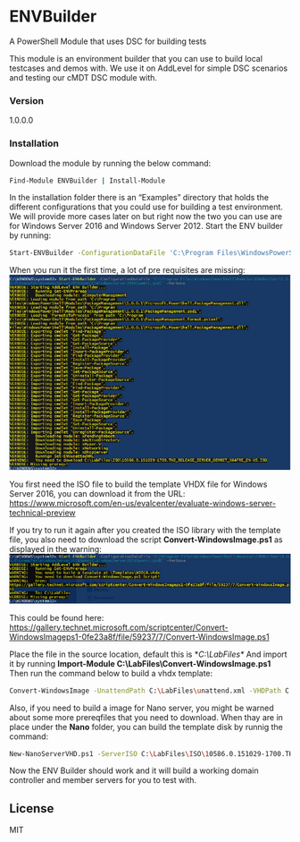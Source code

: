 # ENVBuilder
A PowerShell Module that uses DSC for building tests

This module is an environment builder that you can use to build local testcases and demos with. We use it on AddLevel for simple DSC scenarios and testing our cMDT DSC module with.

### Version
1.0.0.0

### Installation
Download the module by running the below command:

```sh
Find-Module ENVBuilder | Install-Module
```

In the installation folder there is an “Examples” directory that holds the different configurations that you could use for building a test environment. We will provide more cases later on but right now the two you can use are for Windows Server 2016 and Windows Server 2012.
Start the ENV builder by running:

```sh
Start-ENVBuilder -ConfigurationDataFile 'C:\Program Files\WindowsPowerShell\Modules\ENVBuilder\1.0.0.0\Examples\WindowsServer2016Summit\WindowsServer2016Summit.psd1' –Verbose
```
When you run it the first time, a lot of pre requisites are missing:
![alt text](https://github.com/AddLevel/ENVBuilder/blob/master/Screenshots/1PrereqsMissing.png "First Run Prereqs are missing")

You first need the ISO file to build the template VHDX file for Windows Server 2016, you can download it from the URL:
https://www.microsoft.com/en-us/evalcenter/evaluate-windows-server-technical-preview

If you try to run it again after you created the ISO library with the template file, you also need to download the script **Convert-WindowsImage.ps1** as displayed in the warning:
![alt text](https://github.com/AddLevel/ENVBuilder/blob/master/Screenshots/2PrereqsMissing.png "First Run Prereqs are missing")

This could be found here:
https://gallery.technet.microsoft.com/scriptcenter/Convert-WindowsImageps1-0fe23a8f/file/59237/7/Convert-WindowsImage.ps1

Place the file in the source location, default this is **C:\LabFiles\**
And import it by running **Import-Module C:\LabFiles\Convert-WindowsImage.ps1**
Then run the command below to build a vhdx template:
```sh
Convert-WindowsImage -UnattendPath C:\LabFiles\unattend.xml -VHDPath C:\LabFiles\VMS\Templates\W2016.vhdx -VHDPartitionStyle GPT -VHDFormat VHDX -Edition ServerDataCenter -SizeBytes 60GB -SourcePath C:\LabFiles\ISO\10586.0.151029-1700.TH2_RELEASE_SERVER_OEMRET_X64FRE_EN-US.ISO
```
Also, if you need to build a image for Nano server, you might be warned about some more prereqfiles that you need to download.
When thay are in place under the **Nano** folder, you can build the template disk by runnig the command:
```sh
New-NanoServerVHD.ps1 -ServerISO C:\LabFiles\ISO\10586.0.151029-1700.TH2_RELEASE_SERVER_OEMRET_X64FRE_EN-US.ISO -Packages 'Compute','Guest','Containers','ReverseForwarders','DSC' -VHDFormat VHDX -UnattendedContent C:\LabFiles\unattend.xml -DestVHD C:\LabFiles\VMS\Templates\NANO.vhdx -AdministratorPassword P@ssw0rd
```

Now the ENV Builder should work and it will build a working domain controller and member servers for you to test with.

License
----

MIT

